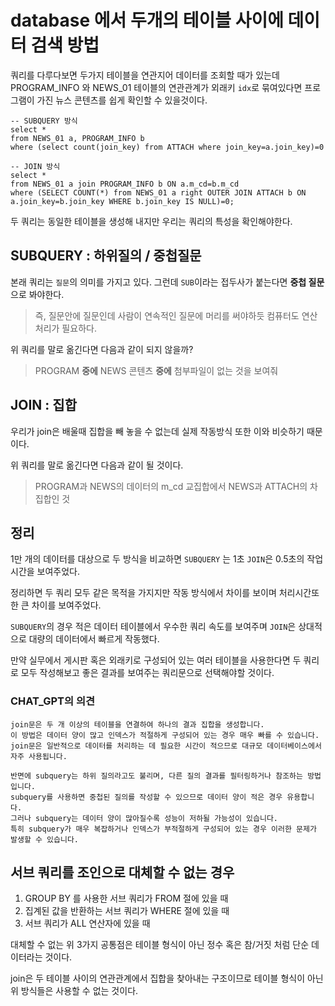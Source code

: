 # database 에서 두개의 테이블 사이에 데이터 검색 방법

쿼리를 다루다보면 두가지 테이블을 연관지어 데이터를 조회할 때가 있는데
PROGRAM_INFO 와 NEWS_01 테이블의 연관관계가 외래키 `idx`로 묶여있다면 프로그램이 가진 뉴스 콘텐츠를
쉽게 확인할 수 있을것이다.

```mysql-sql
-- SUBQUERY 방식
select *
from NEWS_01 a, PROGRAM_INFO b 
where (select count(join_key) from ATTACH where join_key=a.join_key)=0

-- JOIN 방식
select *
from NEWS_01 a join PROGRAM_INFO b ON a.m_cd=b.m_cd
where (SELECT COUNT(*) from NEWS_01 a right OUTER JOIN ATTACH b ON a.join_key=b.join_key WHERE b.join_key IS NULL)=0;

```

두 쿼리는 동일한 테이블을 생성해 내지만 우리는 쿼리의 특성을 확인해야한다.

## SUBQUERY : 하위질의 / 중첩질문

본래 쿼리는 `질문`의 의미를 가지고 있다.
그런데 `SUB`이라는 접두사가 붙는다면 **중첩 질문** 으로 봐야한다.
> 즉, 질문안에 질문인데 사람이 연속적인 질문에 머리를 써야하듯 컴퓨터도 연산처리가 필요하다.

위 쿼리를 말로 옮긴다면 다음과 같이 되지 않을까?
> PROGRAM **중에** NEWS 콘텐츠 **중에** 첨부파일이 없는 것을 보여줘 


## JOIN : 집합
우리가 join은 배울때 집합을 빼 놓을 수 없는데 실제 작동방식 또한 이와 비슷하기 때문이다.

위 쿼리를 말로 옮긴다면 다음과 같이 될 것이다.
> PROGRAM과 NEWS의 데이터의 m_cd 교집합에서 NEWS과 ATTACH의 차집합인 것


## 정리
1만 개의 데이터를 대상으로 두 방식을 비교하면 `SUBQUERY` 는 1초 `JOIN`은 0.5초의 작업시간을 보여주었다.

정리하면 두 쿼리 모두 같은 목적을 가지지만 작동 방식에서 차이를 보이며 처리시간또한 큰 차이를 보여주었다.

`SUBQUERY`의 경우 적은 데이터 테이블에서 우수한 쿼리 속도를 보여주며
`JOIN`은 상대적으로 대량의 데이터에서 빠르게 작동했다.

만약 실무에서 게시판 혹은 외래키로 구성되어 있는 여러 테이블을 사용한다면 두 쿼리로 모두 작성해보고
좋은 결과를 보여주는 쿼리문으로 선택해야할 것이다.

### CHAT_GPT의 의견

    join문은 두 개 이상의 테이블을 연결하여 하나의 결과 집합을 생성합니다. 
    이 방법은 데이터 양이 많고 인덱스가 적절하게 구성되어 있는 경우 매우 빠를 수 있습니다. 
    join문은 일반적으로 데이터를 처리하는 데 필요한 시간이 적으므로 대규모 데이터베이스에서 자주 사용됩니다.
    
    반면에 subquery는 하위 질의라고도 불리며, 다른 질의 결과를 필터링하거나 참조하는 방법입니다. 
    subquery를 사용하면 중첩된 질의를 작성할 수 있으므로 데이터 양이 적은 경우 유용합니다. 
    그러나 subquery는 데이터 양이 많아질수록 성능이 저하될 가능성이 있습니다. 
    특히 subquery가 매우 복잡하거나 인덱스가 부적절하게 구성되어 있는 경우 이러한 문제가 발생할 수 있습니다.


## 서브 쿼리를 조인으로 대체할 수 없는 경우

1) GROUP BY 를 사용한 서브 쿼리가 FROM 절에 있을 때
2) 집계된 값을 반환하는 서브 쿼리가 WHERE 절에 있을 때
3) 서브 쿼리가 ALL 연산자에 있을 때

대체할 수 없는 위 3가지 공통점은 테이블 형식이 아닌 정수 혹은 참/거짓 처럼 단순 데이터라는 것이다.

join은 두 테이블 사이의 연관관계에서 집합을 찾아내는 구조이므로 테이블 형식이 아닌 위 방식들은 사용할 수 없는 것이다. 